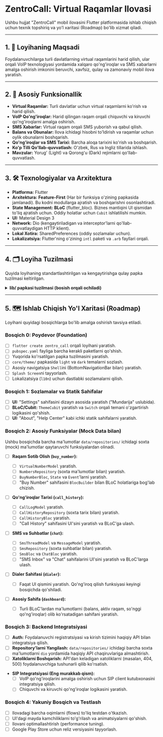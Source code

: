 # ZentroCall: Virtual Raqamlar Ilovasi

Ushbu hujjat "ZentroCall" mobil ilovasini Flutter platformasida ishlab chiqish uchun texnik topshiriq va yo'l xaritasi (Roadmap) bo'lib xizmat qiladi.

---

## 1. 🎯 Loyihaning Maqsadi

Foydalanuvchilarga turli davlatlarning virtual raqamlarini harid qilish, ular orqali VoIP texnologiyasi yordamida xalqaro qo'ng'iroqlar va SMS xabarlarni amalga oshirish imkonini beruvchi, xavfsiz, qulay va zamonaviy mobil ilova yaratish.

---

## 2. 🚀 Asosiy Funksionallik

- **Virtual Raqamlar:** Turli davlatlar uchun virtual raqamlarni ko'rish va harid qilish.
- **VoIP Qo'ng'iroqlar:** Harid qilingan raqam orqali chiquvchi va kiruvchi qo'ng'iroqlarni amalga oshirish.
- **SMS Xabarlar:** Virtual raqam orqali SMS yuborish va qabul qilish.
- **Balans va Obunalar:** Ilova ichidagi hisobni to'ldirish va raqamlar uchun oylik obunalarni boshqarish.
- **Qo'ng'iroqlar va SMS Tarixi:** Barcha aloqa tarixini ko'rish va boshqarish.
- **Ko'p Tilli Qo'llab-quvvatlash:** O'zbek, Rus va Ingliz tillarida ishlash.
- **Mavzular:** Yorug' (Light) va Qorong'u (Dark) rejimlarni qo'llab-quvvatlash.

---

## 3. 🛠️ Texnologiyalar va Arxitektura

- **Platforma:** Flutter
- **Arxitektura:** **Feature-First** (Har bir funksiya o'zining papkasida jamlanadi). Bu kodni modullarga ajratish va boshqarishni osonlashtiradi.
- **State Management:** **BLoC** (flutter_bloc). Biznes mantiqini UI qismidan to'liq ajratish uchun. Oddiy holatlar uchun `Cubit` ishlatilishi mumkin.
- **UI:** Material Design 3
- **Network:** Dio (kengaytiriladigan va interceptor'larni qo'llab-quvvatlaydigan HTTP klient).
- **Lokal Xotira:** SharedPreferences (oddiy sozlamalar uchun).
- **Lokalizatsiya:** Flutter'ning o'zining `intl` paketi va `.arb` fayllari orqali.

---

## 4. 🗂️ Loyiha Tuzilmasi

Quyida loyihaning standartlashtirilgan va kengaytirishga qulay papka tuzilmasi keltirilgan.

<details>
<summary><b>lib/ papkasi tuzilmasi (bosish orqali ochiladi)</b></summary>

```text
lib/
├── core/                # Umumiy kodlar (tema, konstantalar, util, umumiy vidjetlar)
│   ├── constants/       # Ranglar, matnlar, asset yo‘llari va boshqalar
│   ├── theme/           # Light/Dark mavzular va stil sozlamalari
│   ├── utils/           # Yordamchi funksiyalar (masalan, sana formatlash)
│   └── widgets/         # Qayta ishlatiladigan umumiy vidjetlar (CustomButton, LoadingIndicator)
│
├── data/                # Ma'lumotlar qatlami
│   ├── models/          # API va lokal uchun modellar (UserModel, NumberModel)
│   └── repositories/    # Repositorylar (mock yoki API)
│
├── features/            # Asosiy funksiyalar (feature-based arxitektura)
│   ├── auth/            # Kirish/ro‘yxatdan o‘tish
│   │   ├── presentation/
│   │   │   ├── bloc/        # AuthBloc, AuthState, AuthEvent
│   │   │   ├── screens/     # LoginScreen, RegisterScreen
│   │   │   └── widgets/     # Auth uchun maxsus vidjetlar
│   │   └── ...              # (domain, data qatlamlari shu yerda bo‘lishi ham mumkin)
│   ├── buy_number/      # Virtual raqam sotib olish
│   ├── call_history/    # Qo‘ng‘iroqlar tarixi
│   ├── chat/            # SMS va chat funksiyalari
│   ├── dashboard/       # Asosiy sahifa (balans, statistikalar)
│   ├── dialer/          # Telefon raqam terish interfeysi
│   ├── settings/        # Sozlamalar sahifasi
│   └── ...              # Yangi funksiyalar uchun joy
│
├── l10n/                # Lokalizatsiya fayllari (.arb)
│   ├── app_en.arb
│   ├── app_ru.arb
│   └── app_uz.arb
│
├── main.dart            # Ilovaning asosiy kirish nuqtasi (runApp)
└── routes.dart          # Navigatsiya va sahifalararo o‘tish (routing)
```

</details>

---

## 5. 🗺️ Ishlab Chiqish Yo'l Xaritasi (Roadmap)

Loyihani quyidagi bosqichlarga bo'lib amalga oshirish tavsiya etiladi.

### **Bosqich 0: Poydevor (Foundation)**

- [ ] `flutter create zentro_call` orqali loyihani yaratish.
- [ ] `pubspec.yaml` fayliga barcha kerakli paketlarni qo'shish.
- [ ] Yuqorida ko'rsatilgan papka tuzilmasini yaratish.
- [ ] `core/theme/` papkasida `light` va `dark` temalarni sozlash.
- [ ] Asosiy navigatsiya `Shell`ini (BottomNavigationBar bilan) yaratish.
- [ ] `Splash Screen`ni tayyorlash.
- [ ] Lokalizatsiya (`l10n`) uchun dastlabki sozlamalarni qilish.

### **Bosqich 1: Sozlamalar va Statik Sahifalar**

- [ ] **UI:** "Settings" sahifasini dizayn asosida yaratish ("Mundarija" uslubida).
- [ ] **BLoC/Cubit:** `ThemeCubit` yaratish va `Switch` orqali temani o'zgartirish logikasini qo'shish.
- [ ] **UI:** "About", "Help Center" kabi ichki statik sahifalarni yaratish.

### **Bosqich 2: Asosiy Funksiyalar (Mock Data bilan)**

Ushbu bosqichda barcha ma'lumotlar `data/repositories/` ichidagi soxta (mock) ma'lumotlar qaytaruvchi funksiyalardan olinadi.

- [ ] **Raqam Sotib Olish (`buy_number`):**

  - [ ] `VirtualNumberModel` yaratish.
  - [ ] `NumbersRepository` (soxta ma'lumotlar bilan) yaratish.
  - [ ] `BuyNumberBloc`, `State` va `Event`'larni yaratish.
  - [ ] "Buy Number" sahifasini `BlocBuilder` bilan BLoC holatlariga bog'lab chizish.

- [ ] **Qo'ng'iroqlar Tarixi (`call_history`):**

  - [ ] `CallLogModel` yaratish.
  - [ ] `CallHistoryRepository` (soxta tarix bilan) yaratish.
  - [ ] `CallHistoryBloc` yaratish.
  - [ ] "Call History" sahifasini UI'sini yaratish va BLoC'ga ulash.

- [ ] **SMS va Suhbatlar (`chat`):**

  - [ ] `SmsThreadModel` va `MessageModel` yaratish.
  - [ ] `SmsRepository` (soxta suhbatlar bilan) yaratish.
  - [ ] `SmsBloc` va `ChatBloc` yaratish.
  - [ ] "SMS Inbox" va "Chat" sahifalarini UI'sini yaratish va BLoC'larga ulash.

- [ ] **Dialer Sahifasi (`dialer`):**

  - [ ] Faqat UI qismini yaratish. Qo'ng'iroq qilish funksiyasi keyingi bosqichda qo'shiladi.

- [ ] **Asosiy Sahifa (`dashboard`):**
  - [ ] Turli BLoC'lardan ma'lumotlarni (balans, aktiv raqam, so'nggi qo'ng'iroqlar) olib ko'rsatadigan sahifani yaratish.

### **Bosqich 3: Backend Integratsiyasi**

- [ ] **Auth:** Foydalanuvchi registratsiyasi va kirish tizimini haqiqiy API bilan integratsiya qilish.
- [ ] **Repository'larni Yangilash:** `data/repositories/` ichidagi barcha soxta ma'lumotlarni `dio` yordamida haqiqiy API chaqiruvlariga almashtirish.
- [ ] **Xatoliklarni Boshqarish:** API'dan keladigan xatoliklarni (masalan, 404, 500) foydalanuvchiga tushunarli qilib ko'rsatish.
- **SIP Integratsiyasi (Eng murakkab qism):**
  - [ ] VoIP qo'ng'iroqlarini amalga oshirish uchun SIP client kutubxonasini integratsiya qilish.
  - [ ] Chiquvchi va kiruvchi qo'ng'iroqlar logikasini yaratish.

### **Bosqich 4: Yakuniy Bosqich va Testlash**

- [ ] Ilovadagi barcha oqimlarni (flows) to'liq testdan o'tkazish.
- [ ] UI'dagi mayda kamchiliklarni to'g'rilash va animatsiyalarni qo'shish.
- [ ] Ilovani optimallashtirish (performance tuning).
- [ ] Google Play Store uchun reliz versiyasini tayyorlash.
